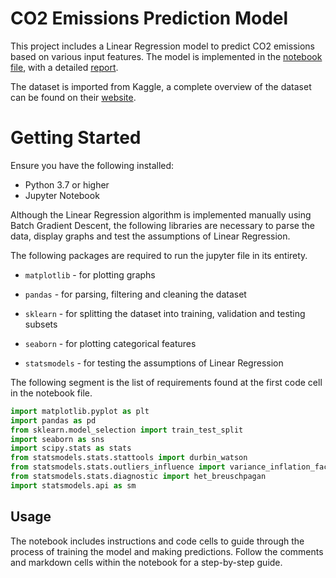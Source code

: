 # CO2 Emissions Prediction Model

This project includes a Linear Regression model to predict CO2 emissions based on various input features. The model is implemented in the [notebook file](https://github.com/timid-angel/co2-emissions-prediction-model/blob/master/Linear%20Regression.ipynb), with a detailed [report](https://github.com/timid-angel/co2-emissions-prediction-model/blob/master/Report.pdf).

The dataset is imported from Kaggle, a complete overview of the dataset can be found on their [website](https://www.kaggle.com/datasets/debajyotipodder/co2-emission-by-vehicles/data).

# Getting Started

Ensure you have the following installed:
- Python 3.7 or higher
- Jupyter Notebook

Although the Linear Regression algorithm is implemented manually using Batch Gradient Descent, the following libraries are necessary to parse the data, display graphs and test the assumptions of Linear Regression.

The following packages are required to run the jupyter file in its entirety.

- `matplotlib` - for plotting graphs

- `pandas` - for parsing, filtering and cleaning the dataset

- `sklearn` - for splitting the dataset into training, validation and testing subsets

- `seaborn` - for plotting categorical features

- `statsmodels` - for testing the assumptions of Linear Regression


The following segment is the list of requirements found at the first code cell in the notebook file.

```py
import matplotlib.pyplot as plt
import pandas as pd
from sklearn.model_selection import train_test_split
import seaborn as sns
import scipy.stats as stats
from statsmodels.stats.stattools import durbin_watson
from statsmodels.stats.outliers_influence import variance_inflation_factor
from statsmodels.stats.diagnostic import het_breuschpagan
import statsmodels.api as sm
```

## Usage

The notebook includes instructions and code cells to guide through the process of training the model and making predictions. Follow the comments and markdown cells within the notebook for a step-by-step guide.

